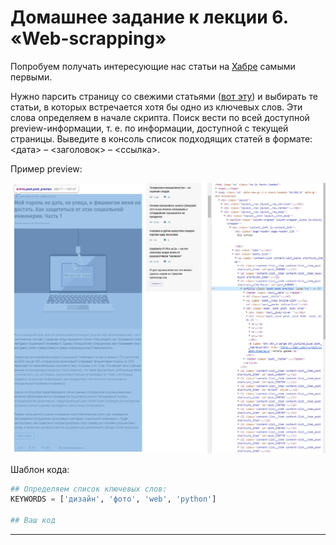 # Домашнее задание к лекции 6. «Web-scrapping»

Попробуем получать интересующие нас статьи на [Хабре](https://habr.com) самыми первыми.

Нужно парсить страницу со свежими статьями ([вот эту](https://habr.com/ru/all/)) и выбирать те статьи, в которых встречается хотя бы одно из ключевых слов. Эти слова определяем в начале скрипта. Поиск вести по всей доступной preview-информации, т. е. по  информации, доступной с текущей страницы.
Выведите в консоль список подходящих статей в формате: <дата> – <заголовок> – <ссылка>.

Пример preview:

![](preview.png)

Шаблон кода:

```python
## Определяем список ключевых слов:
KEYWORDS = ['дизайн', 'фото', 'web', 'python']

## Ваш код
```

---
